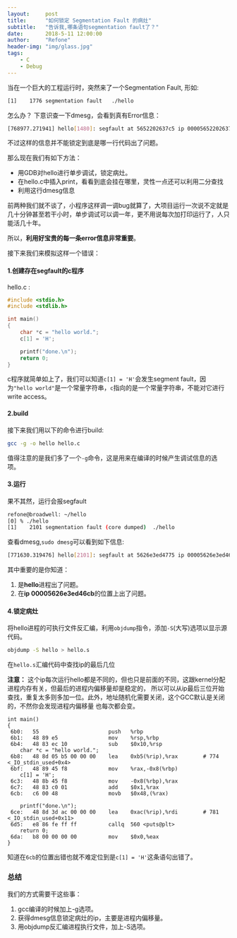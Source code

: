 ```yaml
---
layout:     post
title:      "如何锁定 Segmentation Fault 的病灶"
subtitle:   "告诉我,哪条语句segmentation fault了？"
date:       2018-5-11 12:00:00
author:     "Refone"
header-img: "img/glass.jpg"
tags:
    - C
    - Debug
---
```


当在一个巨大的工程运行时，突然来了一个Segmentation Fault, 形如:
```bash
[1]    1776 segmentation fault   ./hello
```
怎么办？
下意识查一下dmesg，会看到真有Error信息：
```bash
[768977.271941] hello[1480]: segfault at 5652202637c5 ip 000056522026370b sp 00007ffe46ac7ae0 error 7 in hello[565220263000+1000]
```
不过这样的信息并不能锁定到底是哪一行代码出了问题。

那么现在我们有如下方法：

* 用GDB对hello进行单步调试，锁定病灶。
* 在hello.c中插入print，看看到底会挂在哪里，灵性一点还可以利用二分查找
* 利用这行dmesg信息

前两种我们就不谈了，小程序这样调一调bug就算了，大项目运行一次说不定就是几十分钟甚至若干小时，单步调试可以调一年，更不用说每次加打印运行了，人只能活几十年。

所以，**利用好宝贵的每一条error信息非常重要**。

接下来我们来模拟这样一个错误：

#### 1.创建存在segfault的c程序
hello.c :
```c
#include <stdio.h>
#include <stdlib.h>

int main()
{
    char *c = "hello world.";
    c[1] = 'H';

    printf("done.\n");
    return 0;
}
```
c程序就简单如上了，我们可以知道```c[1] = 'H'```会发生segment fault，因为```"hello world"```是一个常量字符串，```c```指向的是一个常量字符串，不能对它进行write access。

#### 2.build
接下来我们用以下的命令进行build:
```bash
gcc -g -o hello hello.c
```
值得注意的是我们多了一个```-g```命令，这是用来在编译的时候产生调试信息的选项。

#### 3.运行
果不其然，运行会报segfault
```bash
refone@broadwell: ~/hello
[0] % ./hello
[1]    2101 segmentation fault (core dumped)  ./hello
```
查看dmesg,```sudo dmesg```可以看到如下信息:
```bash
[771630.319476] hello[2101]: segfault at 5626e3ed4775 ip 00005626e3ed46cb sp 00007ffff608c710 error 7 in hello[5626e3ed4000+1000]
```
其中重要的是你知道：

1. 是**hello**进程出了问题。
2. 在**ip 00005626e3ed46cb**的位置上出了问题。

#### 4.锁定病灶
将hello进程的可执行文件反汇编，利用```objdump```指令，添加```-S```(大写)选项以显示源代码。
```bash
objdump -S hello > hello.s
```
在```hello.s```汇编代码中查找ip的最后几位

**注意：** 这个ip每次运行hello都是不同的，但也只是前面的不同，这跟kernel分配进程内存有关，但最后的进程内偏移量却是稳定的，
所以可以从ip最后三位开始查找，重复太多则多加一位。此外，地址随机化需要关闭，这个GCC默认是关闭的，不然你会发现进程内偏移量
也每次都会变。
```x86asm
int main()
{
 6b0:   55                      push   %rbp
 6b1:   48 89 e5                mov    %rsp,%rbp
 6b4:   48 83 ec 10             sub    $0x10,%rsp
    char *c = "hello world.";
 6b8:   48 8d 05 b5 00 00 00    lea    0xb5(%rip),%rax        # 774 <_IO_stdin_used+0x4>
 6bf:   48 89 45 f8             mov    %rax,-0x8(%rbp)
    c[1] = 'H';
 6c3:   48 8b 45 f8             mov    -0x8(%rbp),%rax
 6c7:   48 83 c0 01             add    $0x1,%rax
 6cb:   c6 00 48                movb   $0x48,(%rax)

    printf("done.\n");
 6ce:   48 8d 3d ac 00 00 00    lea    0xac(%rip),%rdi        # 781 <_IO_stdin_used+0x11>
 6d5:   e8 86 fe ff ff          callq  560 <puts@plt>
    return 0;
 6da:   b8 00 00 00 00          mov    $0x0,%eax
}
```
知道在```6cb```的位置出错也就不难定位到是```c[1] = 'H'```这条语句出错了。

### 总结

我们的方式需要干这些事：

1. gcc编译的时候加上-g选项。
2. 获得dmesg信息锁定病灶的ip，主要是进程内偏移量。
3. 用objdump反汇编进程执行文件，加上-S选项。
